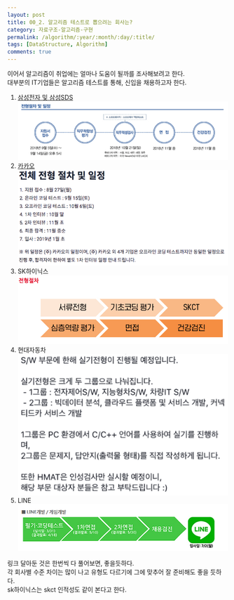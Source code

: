 ```yaml
---
layout: post
title: 00_2. 알고리즘 테스트로 뽑으려는 회사는?
category: 자료구조-알고리즘-구현
permalink: /algorithm/:year/:month/:day/:title/
tags: [DataStructure, Algorithm]
comments: true
---
```


이어서 알고리즘이 취업에는 얼마나 도움이 될까를 조사해보려고 한다.<br>
대부분의 IT기업들은 알고리즘 테스트를 통해, 신입을 채용하고자 한다.<br>


1. [삼성전자 및 삼성SDS](https://www.acmicpc.net/workbook/view/1152)<br>
<img src="/assets/post-img/algorithm/삼성SDS_채용전형.png"/> <br>
2. [카카오](https://programmers.co.kr/learn/challenges)<br>
<img src="/assets/post-img/algorithm/카카오_채용전형.png"/> <br>
3. SK하이닉스 <br>
<img src="/assets/post-img/algorithm/sk하이닉스_채용전형.png"/> <br>
4. 현대자동차 <br>
<img src="/assets/post-img/algorithm/현대자동차_채용전형.png"/> <br>
5. LINE <br>
<img src="/assets/post-img/algorithm/라인_채용전형.png"/> <br>

링크 달아둔 것은 한번씩 다 풀어보면, 좋을듯하다.<br>
각 회사별 수준 차이는 많이 나고 유형도 다르기에 그에 맞추어 잘 준비해도 좋을 듯하다. <br>
sk하이닉스는 skct 인적성도 같이 본다고 한다. <br><br>